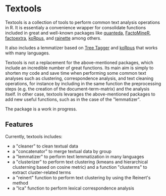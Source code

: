 # Textools

Textools is a collection of tools to perform common text analysis operations in R. It is essentialy a convenience wrapper for consolidate functions included in great and well-known packages like [quanteda](https://quanteda.io/), [FactoMineR](http://factominer.free.fr/), [factoextra](https://github.com/kassambara/factoextra), [koRpus](https://cran.r-project.org/web/packages/koRpus/vignettes/koRpus_vignette.html), and [rainette](https://juba.github.io/rainette/) among others. 

It also includes a lemmatizer based on [Tree Tagger](https://www.cis.uni-muenchen.de/~schmid/tools/TreeTagger/) and [koRpus](https://cran.r-project.org/web/packages/koRpus/vignettes/koRpus_vignette.html) that works with many languages.

Textools is not a replacement for the above-mentioned packages, which include an incredible number of great functions. Its main aim is simply to shorten my code and save time when performing some common text analyses such as clustering, correspondence analysis, and text cleaning operations, for instance by including in the same function the preprocessing steps (e.g. the creation of the document-term-matrix) and the analysis itself. In other case, textools levarages the above-mentioned packages to add new useful functions, such as in the case of the "lemmatizer".

The package is a work in progress.

## Features

Currently, textools includes:
* a "cleaner" to clean textual data
* a "concatenator" to merge textual data by group
* a "lemmatizer" to perform text lemmatization in many languages
* a "clusterizer" to perform text clustering (kmeans and hierarchical clusterning based on cosine metric) and a function "clusterms" to extract cluster-related terms 
* a "reinert" function to perform text clustering by using the Reinert's method
* a "lca" function to perform lexical correspondence analysis
